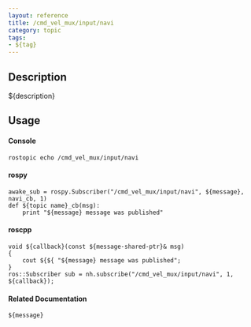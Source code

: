 ```yaml
---
layout: reference
title: /cmd_vel_mux/input/navi
category: topic
tags: 
- ${tag}
---
```


## Description
${description}

## Usage
#### Console
```
rostopic echo /cmd_vel_mux/input/navi
```

#### rospy
```
awake_sub = rospy.Subscriber("/cmd_vel_mux/input/navi", ${message}, navi_cb, 1)
def ${topic name}_cb(msg):
    print "${message} message was published"
```

#### roscpp
```
void ${callback}(const ${message-shared-ptr}& msg)
{
    cout ${${ "${message} message was published";
}
ros::Subscriber sub = nh.subscribe("/cmd_vel_mux/input/navi", 1, ${callback});
```

#### Related Documentation
``${message}``  
